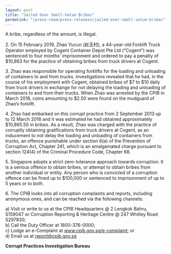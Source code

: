```yaml
---
layout: post
title: "Jailed Over Small-Value Bribes"
permalink: "/press-room/press-releases/jailed-over-small-value-bribes"
---
```

A bribe, regardless of the amount, is illegal. 

2\.          On 15 February 2019, Zhao Yucun (赵玉村), a 44-year-old Forklift Truck Operator employed by Cogent Container Depot Pte Ltd (“Cogent”) was sentenced to four months’ imprisonment and ordered to pay a penalty of $10,863 for the practice of obtaining bribes from truck drivers at Cogent.

3\.          Zhao was responsible for operating forklifts for the loading and unloading of containers to and from trucks. Investigations revealed that he had, in the course of his employment with Cogent, obtained bribes of $7 to $10 daily from truck drivers in exchange for not delaying the loading and unloading of containers to and from their trucks. When Zhao was arrested by the CPIB in March 2018, coins amounting to $2.50 were found on the mudguard of Zhao’s forklift. 

4\.          Zhao had embarked on this corrupt practice from 2 September 2013 up to 12 March 2018 and it was estimated he had obtained approximately $10,865.50 in bribes. As a result, Zhao was charged with the practice of corruptly obtaining gratifications from truck drivers at Cogent, as an inducement to not delay the loading and unloading of containers from trucks, an offence punishable under section 6(a) of the Prevention of Corruption Act, Chapter 241, which is an amalgamated charge pursuant to section 124(4) of the Criminal Procedure Code, Chapter 68. 

5\.          Singapore adopts a strict zero-tolerance approach towards corruption. It is a serious offence to obtain bribes, or attempt to obtain bribes from another individual or entity. Any person who is convicted of a corruption offence can be fined up to $100,000 or sentenced to imprisonment of up to 5 years or to both. 

6\.          The CPIB looks into all corruption complaints and reports, including anonymous ones, and can be reached via the following channels:

a) Visit or write to us at the CPIB Headquarters @ 2 Lengkok Bahru, S159047 or Corruption Reporting & Heritage Centre @ 247 Whitley Road S297830;<br />
b) Call the Duty Officer at 1800-376-0000;<br />
c) Lodge an e-Complaint at <a href="https://www.cpib.gov.sg/e-complaint"><span style="color: #0066cc;">www.cpib.gov.sg/e-complaint</span></a>; or<br />
d) Email us at <a class="spamspan" href="mailto:report@cpib.gov.sg">report@cpib.gov.sg</a>

**Corrupt Practices Investigation Bureau**
